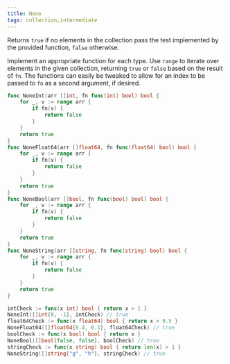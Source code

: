 ```yaml
---
title: None
tags: collection,intermediate
---
```


Returns `true` if no elements in the collection pass the test implemented by the provided function, `false` otherwise.

Implement an appropriate function for each type.
Use `range` to iterate over elements in the given collection, returning `true` or `false` based on the result of `fn`.
The functions can easily be tweaked to allow for an index to be passed to `fn` as a second argument, if desired.

```go
func NoneInt(arr []int, fn func(int) bool) bool {
	for _, v := range arr {
		if fn(v) {
			return false
		}
	}
	return true
}
func NoneFloat64(arr []float64, fn func(float64) bool) bool {
	for _, v := range arr {
		if fn(v) {
			return false
		}
	}
	return true
}
func NoneBool(arr []bool, fn func(bool) bool) bool {
	for _, v := range arr {
		if fn(v) {
			return false
		}
	}
	return true
}
func NoneString(arr []string, fn func(string) bool) bool {
	for _, v := range arr {
		if fn(v) {
			return false
		}
	}
	return true
}
```

```go
intCheck := func(x int) bool { return x > 1 }
NoneInt([]int{0, -1}, intCheck) // true
float64Check := func(x float64) bool { return x > 0.5 }
NoneFloat64([]float64{0.4, 0.1}, float64Check) // true
boolCheck := func(x bool) bool { return x }
NoneBool([]bool{false, false}, boolCheck) // true
stringCheck := func(x string) bool { return len(x) > 1 }
NoneString([]string{"g", "h"}, stringCheck) // true
```
